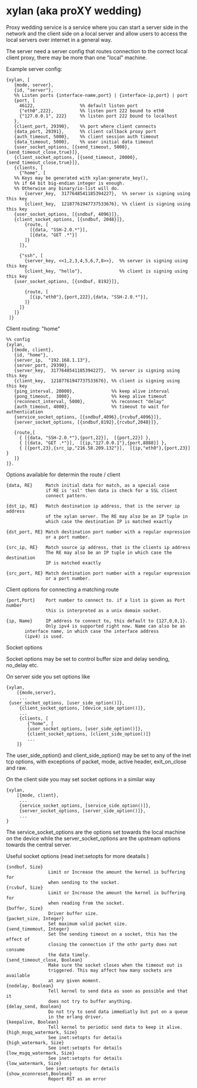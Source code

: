 xylan (aka proXY wedding)
=========================

Proxy wedding service is a service where you can
start a server side in the network and the client
side on a local server and allow users to access
the local servers over internet in a general way.

The server need a server config that routes connection
to the correct local client proxy, there may be more than
one "local" machine.

Example server config:

    {xylan, [
       {mode, server},
       {id, "server"},
       %% Listen ports {interface-name,port} | {interface-ip,port} | port
       {port, [
         46122,                 %% default listen port 
         {"eth0",222},          %% listen port 222 bound to eth0
         {"127.0.0.1", 222}     %% listen port 222 bound to localhost
       },
       {client_port, 29390},    %% port where client connects
       {data_port, 29391},      %% client callback proxy port
       {auth_timeout, 5000},    %% client session auth timeout
       {data_timeout, 5000},    %% user initial data timeout
       {user_socket_options, [{send_timeout, 5000},{send_timeout_close,true}]},
       {client_socket_options, [{send_timeout, 20000},{send_timeout_close,true}]},
       {clients, [
         {"home", [
	   %% Keys may be generated with xylan:generate_key(), 
	   %% if 64 bit big-endian integer is enough. 
	   %% Otherwise any binary/io-list will do.
           {server_key,  3177648541185394227},  %% server is signing using this key
           {client_key,  12187761947737533676}, %% client is signing using this key
	   {user_socket_options, [{sndbuf, 4096}]},
	   {client_socket_options, [{sndbuf, 2048}]},
           {route, [
    	     [{data, "SSH-2.0.*"}],
             [{data, "GET .*"}]
           ]}
         ]},

         {"ssh", [
           {server_key, <<1,2,3,4,5,6,7,8>>},  %% server is signing using this key
           {client_key, "hello"},              %% client is signing using this key
	   {user_socket_options, [{sndbuf, 8192}]},

           {route, [
    	     [{ip,"eth0"},{port,222},{data, "SSH-2.0.*"}],
           ]}
         ]}
       ]}
     ]}

Client routing:  "home"

    %% config
    {xylan,
      [{mode, client},
       {id, "home"},
       {server_ip,  "192.168.1.13"},
       {server_port, 29390},
       {server_key,  3177648541185394227},  %% server is signing using this key
       {client_key,  12187761947737533676}, %% client is signing using this key
       {ping_interval, 20000},              %% keep alive interval
       {pong_timeout,  3000},               %% keep alive timeout
       {reconnect_interval, 5000},          %% reconnect "delay"
       {auth_timeout, 4000},                %% timeout to wait for authentication
       {service_socket_options, [{sndbuf,4096},{rcvbuf,4096}]},
       {server_socket_options, [{sndbuf,8192},{rcvbuf,2048}]},

       {route,[
         { [{data, "SSH-2.0.*"},{port,22}],  [{port,22}] },
         { [{data, "GET .*"}],  [{ip,"127.0.0.1"},{port,8888}] },
         { [{port,23},{src_ip,"216.58.209.132"}],  [{ip,"eth0"},{port,23}] }
       ]}
    ]}.

Options available for determin the route / client

    {data, RE}     Match initial data for match, as a special case
                   if RE is 'ssl' then data is check for a SSL client 
                   connect pattern.

    {dst_ip, RE}   Match destination ip address, that is the server ip address
                   of the xylan server. The RE may also be an IP tuple in 
                   which case the destination IP is matched exactly

    {dst_port, RE} Match destination port number with a regular expression
                   or a port number.

    {src_ip, RE}   Match source ip address, that is the clients ip address
                   The RE may also be an IP tuple in which case the destination
                   IP is matched exactly

    {src_port, RE} Match destination port number with a regular expression
                   or a port number.

Client options for connecting a matching route

    {port,Port}    Port number to connect to. if a list is given as Port number
                   this is interpreted as a unix domain socket.

    {ip, Name}     IP address to connect to, this default to {127,0,0,1}.
                   Only ipv4 is supported right now. Name can also be an 
		   interface name, in which case the interface address
		   (ipv4) is used.

Socket options

Socket options may be set to control buffer size and delay sending,
no_delay etc.

On server side you set options like

    {xylan,
        [{mode,server},
         ...
	 {user_socket_options, [user_side_option()]},
         {client_socket_options, [device_side_option()]},
         ...
         {clients, [
            {"home", [
            {user_socket_options, [user_side_option()]},
            {client_socket_options, [client_side_option()]}
            ...
        ]}

The user_side_option() and client_side_option() may be set to
any of the inet tcp options, with exceptions of packet, mode, active
header, exit_on_close and raw.

On the client side you may set socket options in a similar way

    {xylan,
        [{mode, client},
         ...
         {service_socket_options, [service_side_option()]},
         {server_socket_options, [server_side_option()]},
         ...
    }

The service_socket_options are the options set towards the local
machine on the device while the server_socket_options are the
upstream options towards the central server.

Useful socket options (read inet:setopts for more deatails )

    {sndbuf, Size}
                    Limit or Increase the amount the kernel is buffering for
                    when sending to the socket.
    {rcvbuf, Size}
                    Limit or Increase the amount the kernel is buffering for
                    when reading from the socket.
    {buffer, Size}
                    Driver buffer size.
    {packet_size, Integer}
                    Set maximum valid packet size.
    {send_timemout, Integer}
                    Set the sending timeout on a socket, this has the effect of
                    closing the connection if the othr party does not consume 
                    the data timely.
    {send_timeout_close, Boolean}
                    Make sure the socket closes when the timeout out is 
                    triggered. This may affect how many sockets are available
                    at any given moment.
    {nodelay, Boolean}
                    Tell kernel to send data as soon as possible and that it
                    does not try to buffer anything.
    {delay_send, Boolean}
                    Do not try to send data immediatly but put on a queue
                    in the erlang driver.
    {keepalive, Boolean}
                    Tell kernel to periodic send data to keep it alive.
    {high_msgq_watermark, Size}
                    See inet:setopts for details
    {high_watermark, Size}
                    See inet:setopts for details
    {low_msgq_watermark, Size}
                    See inet:setopts for details
    {low_watermark, Size}
                   See inet:setopts for details
    {show_econnreset,Boolean}
                    Report RST as an error
